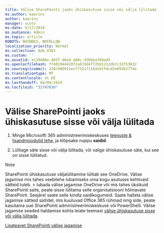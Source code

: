 ```yaml
---
title: Välise SharePointi jaoks ühiskasutuse sisse või välja lülitada
ms.author: kaarins
author: kaarins
manager: scotv
ms.date: 5/17/2018
ms.audience: Admin
ms.topic: article
ROBOTS: NOINDEX, NOFOLLOW
localization_priority: Normal
ms.collection: Adm_O365
ms.custom: ''
ms.assetid: e13940be-483f-46ed-a88c-d36bbaf04ad5
ms.openlocfilehash: ff481944428f2a67dd4f72b91212db7c33f53632
ms.sourcegitcommit: 228c986911ecf73217116a5d1fdcd2e89362774e
ms.translationtype: MT
ms.contentlocale: et-EE
ms.lasthandoff: 04/09/2019
ms.locfileid: "31747630"
---
```

# <a name="turn-external-sharing-on-or-off-for-sharepoint"></a>Välise SharePointi jaoks ühiskasutuse sisse või välja lülitada

1. Minge Microsofti 365 administreerimiskeskuses [teenuste &amp; lisandmoodulid lehe](https://portal.office.com/adminportal/home#/Settings/ServicesAndAddIns), ja klõpsake nuppu **saidid**.
    
2. Lülitage säte sisse või välja lülitada, või valige ühiskasutuse säte, kui see on sisse lülitatud.
    
> [!NOTE]
> SharePointi ühiskasutuse väljalülitamine lülitab see OneDrive. Välise jagamise mis tahes veebilehe lubamiseks oma kogu asutuses kehtivaid sätteid tuleb. > lubada välise jagamise OneDrive või mis tahes üksikuid SharePointi saite, peate sisse lülitama selle organisatsiooni hõlmavate SharePoint. Seejärel saate selle kindla saidikogumeid. Saate hallata välise jagamise sätteid saitidel, mis kuuluvad Office 365 rühmad ning side, peate kasutama uue SharePointi administreerimiskeskuse või PowerShelli. Välise jagamise seaded haldamise kohta leiate teemast [välise ühiskasutuse sisse või välja lülitada](https://go.microsoft.com/fwlink/?linkid=866426). 
  
[Lisateavet SharePointi välise jagamise](https://go.microsoft.com/fwlink/?linkid=734908)
  

